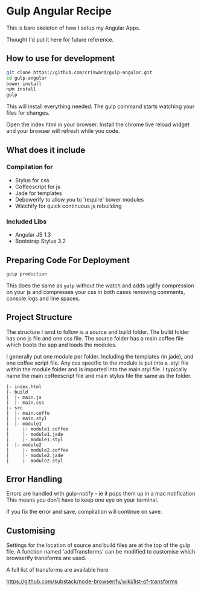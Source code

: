 # Gulp Angular Recipe

This is bare skeleton of how I setup my Angular Apps.

Thought I'd put it here for future reference.


## How to use for development

```bash
git clone https://github.com/crisward/gulp-angular.git
cd gulp-angular
bower install
npm install
gulp
```
This will install everything needed. 
The gulp command starts watching your files for changes.

Open the index html in your browser. Install the chrome live reload widget and your 
browser will refresh while you code.

## What does it include

### Compilation for
* Stylus for css
* Coffeescript for js
* Jade for templates
* Debowerify to allow you to 'require' bower modules
* Watchify for quick continuous js rebuilding

### Included Libs

* Angular JS 1.3
* Bootstrap Stylus 3.2

## Preparing Code For Deployment

```bash
gulp production
```
This does the same as `gulp` without the watch and adds uglify compression on your js
and compresses your css in both cases removing comments, console.logs and line spaces.


## Project Structure

The structure I tend to follow is a source and build folder. 
The build folder has one js file and one css file.
The source folder has a main.coffee file which boots the app and loads the modules.

I generally put one module per folder. Including the templates (in jade), and one coffee script file.
Any css specific to the module is put into a .styl file within the module folder and is imported into
the main.styl file. I typically name the main coffeescript file and main stylus file the same as the folder.

```
|- index.html
|- build
|  |- main.js
|  |- main.css
|- src
|  |- main.coffe
|  |- main.styl
|  |- module1
|     |- module1.coffee
|     |- module1.jade
|     |- module1.styl
|  |- module2
|     |- module2.coffee
|     |- module2.jade
|     |- module2.styl

```

## Error Handling

Errors are handled with gulp-notify - ie it pops them up in a mac notification
This means you don't have to keep one eye on your terminal.

If you fix the error and save, compilation will continue on save.


## Customising

Settings for the location of source and build files are at the top of the gulp file.
A function named 'addTransforms' can be modified to customise which browserify transforms
are used.

A full list of transforms are available here

https://github.com/substack/node-browserify/wiki/list-of-transforms



